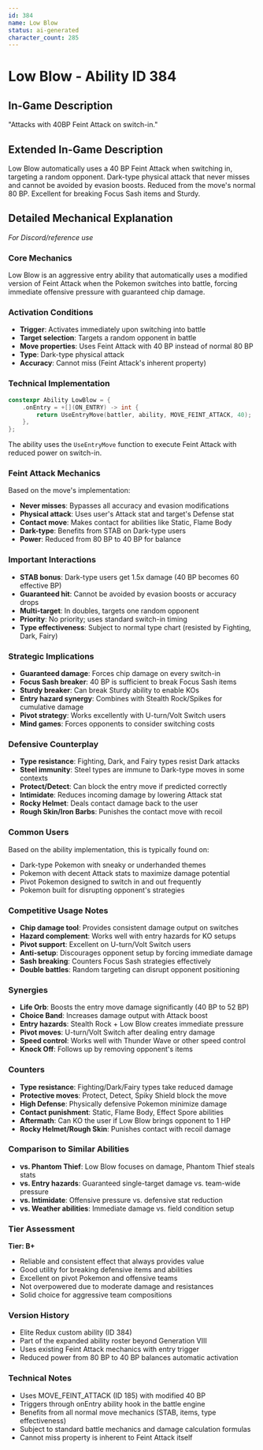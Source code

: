 ```yaml
---
id: 384
name: Low Blow
status: ai-generated
character_count: 285
---
```


# Low Blow - Ability ID 384

## In-Game Description
"Attacks with 40BP Feint Attack on switch-in."

## Extended In-Game Description

<!-- This extended description is for wiki/other purposes that allow more detail than the normal in-game description -->

Low Blow automatically uses a 40 BP Feint Attack when switching in, targeting a random opponent. Dark-type physical attack that never misses and cannot be avoided by evasion boosts. Reduced from the move's normal 80 BP. Excellent for breaking Focus Sash items and Sturdy.

## Detailed Mechanical Explanation
*For Discord/reference use*

### Core Mechanics
Low Blow is an aggressive entry ability that automatically uses a modified version of Feint Attack when the Pokemon switches into battle, forcing immediate offensive pressure with guaranteed chip damage.

### Activation Conditions
- **Trigger**: Activates immediately upon switching into battle
- **Target selection**: Targets a random opponent in battle
- **Move properties**: Uses Feint Attack with 40 BP instead of normal 80 BP
- **Type**: Dark-type physical attack
- **Accuracy**: Cannot miss (Feint Attack's inherent property)

### Technical Implementation
```c
constexpr Ability LowBlow = {
    .onEntry = +[](ON_ENTRY) -> int { 
        return UseEntryMove(battler, ability, MOVE_FEINT_ATTACK, 40); 
    },
};
```

The ability uses the `UseEntryMove` function to execute Feint Attack with reduced power on switch-in.

### Feint Attack Mechanics
Based on the move's implementation:
- **Never misses**: Bypasses all accuracy and evasion modifications
- **Physical attack**: Uses user's Attack stat and target's Defense stat
- **Contact move**: Makes contact for abilities like Static, Flame Body
- **Dark-type**: Benefits from STAB on Dark-type users
- **Power**: Reduced from 80 BP to 40 BP for balance

### Important Interactions
- **STAB bonus**: Dark-type users get 1.5x damage (40 BP becomes 60 effective BP)
- **Guaranteed hit**: Cannot be avoided by evasion boosts or accuracy drops
- **Multi-target**: In doubles, targets one random opponent
- **Priority**: No priority; uses standard switch-in timing
- **Type effectiveness**: Subject to normal type chart (resisted by Fighting, Dark, Fairy)

### Strategic Implications
- **Guaranteed damage**: Forces chip damage on every switch-in
- **Focus Sash breaker**: 40 BP is sufficient to break Focus Sash items
- **Sturdy breaker**: Can break Sturdy ability to enable KOs
- **Entry hazard synergy**: Combines with Stealth Rock/Spikes for cumulative damage
- **Pivot strategy**: Works excellently with U-turn/Volt Switch users
- **Mind games**: Forces opponents to consider switching costs

### Defensive Counterplay
- **Type resistance**: Fighting, Dark, and Fairy types resist Dark attacks
- **Steel immunity**: Steel types are immune to Dark-type moves in some contexts
- **Protect/Detect**: Can block the entry move if predicted correctly
- **Intimidate**: Reduces incoming damage by lowering Attack stat
- **Rocky Helmet**: Deals contact damage back to the user
- **Rough Skin/Iron Barbs**: Punishes the contact move with recoil

### Common Users
Based on the ability implementation, this is typically found on:
- Dark-type Pokemon with sneaky or underhanded themes
- Pokemon with decent Attack stats to maximize damage potential
- Pivot Pokemon designed to switch in and out frequently
- Pokemon built for disrupting opponent's strategies

### Competitive Usage Notes
- **Chip damage tool**: Provides consistent damage output on switches
- **Hazard complement**: Works well with entry hazards for KO setups
- **Pivot support**: Excellent on U-turn/Volt Switch users
- **Anti-setup**: Discourages opponent setup by forcing immediate damage
- **Sash breaking**: Counters Focus Sash strategies effectively
- **Double battles**: Random targeting can disrupt opponent positioning

### Synergies
- **Life Orb**: Boosts the entry move damage significantly (40 BP to 52 BP)
- **Choice Band**: Increases damage output with Attack boost
- **Entry hazards**: Stealth Rock + Low Blow creates immediate pressure
- **Pivot moves**: U-turn/Volt Switch after dealing entry damage
- **Speed control**: Works well with Thunder Wave or other speed control
- **Knock Off**: Follows up by removing opponent's items

### Counters
- **Type resistance**: Fighting/Dark/Fairy types take reduced damage
- **Protective moves**: Protect, Detect, Spiky Shield block the move
- **High Defense**: Physically defensive Pokemon minimize damage
- **Contact punishment**: Static, Flame Body, Effect Spore abilities
- **Aftermath**: Can KO the user if Low Blow brings opponent to 1 HP
- **Rocky Helmet/Rough Skin**: Punishes contact with recoil damage

### Comparison to Similar Abilities
- **vs. Phantom Thief**: Low Blow focuses on damage, Phantom Thief steals stats
- **vs. Entry hazards**: Guaranteed single-target damage vs. team-wide pressure
- **vs. Intimidate**: Offensive pressure vs. defensive stat reduction
- **vs. Weather abilities**: Immediate damage vs. field condition setup

### Tier Assessment
**Tier: B+**
- Reliable and consistent effect that always provides value
- Good utility for breaking defensive items and abilities
- Excellent on pivot Pokemon and offensive teams
- Not overpowered due to moderate damage and resistances
- Solid choice for aggressive team compositions

### Version History
- Elite Redux custom ability (ID 384)
- Part of the expanded ability roster beyond Generation VIII
- Uses existing Feint Attack mechanics with entry trigger
- Reduced power from 80 BP to 40 BP balances automatic activation

### Technical Notes
- Uses MOVE_FEINT_ATTACK (ID 185) with modified 40 BP
- Triggers through onEntry ability hook in the battle engine
- Benefits from all normal move mechanics (STAB, items, type effectiveness)
- Subject to standard battle mechanics and damage calculation formulas
- Cannot miss property is inherent to Feint Attack itself